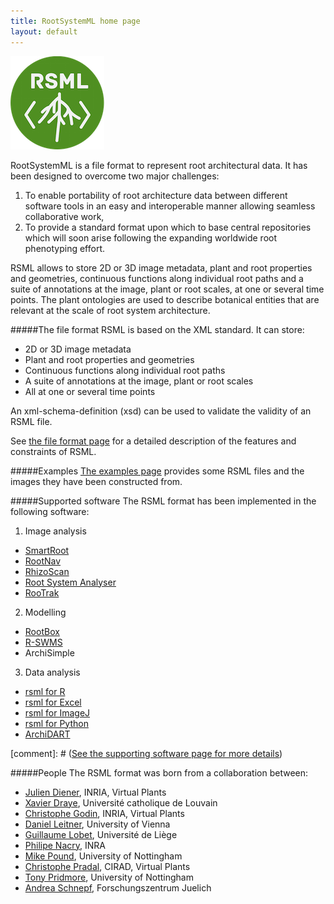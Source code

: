 ```yaml
---
title: RootSystemML home page
layout: default
---
```


[![RSML interoperability](/images/rsml_logo.png)](/images/interoperability.png)


RootSystemML is a file format to represent root architectural data. It has been designed to overcome two major challenges: 

 1. To enable portability of root architecture data between different software tools in an easy and interoperable manner allowing seamless collaborative work, 
 2. To provide a standard format upon which to base central repositories which will soon arise following the expanding worldwide root phenotyping effort.

RSML allows to store 2D or 3D image metadata, plant and root properties and geometries, continuous functions along individual root paths and a suite of annotations at the image, plant or root scales, at one or several time points. The plant ontologies are used to describe botanical entities that are relevant at the scale of root system architecture. 

#####The file format
RSML is based on the XML standard. It can store:

 - 2D or 3D image metadata
 - Plant and root properties and geometries
 - Continuous functions along individual root paths
 - A suite of annotations at the image, plant or root scales
 - All at one or several time points

An xml-schema-definition (xsd) can be used to validate the validity of an RSML file.

See [the file format page](format) for a detailed description of the features and constraints of RSML. 

#####Examples
[The examples page](examples) provides some RSML files and the images they have been constructed from. 

#####Supported software
The RSML format has been implemented in the following software:

1. Image analysis
  - [SmartRoot](http://www.uclouvain.be/en-smartroot)
  - [RootNav](http://www.cpib.ac.uk/tools-resources/software/rootnav/)
  - [RhizoScan](https://team.inria.fr/virtualplants/research/project/rhizoscan/)
  - [Root System Analyser](http://www.csc.univie.ac.at/rootbox/rsa.html)
  - [RooTrak](http://www.rootrak.net)
 
2. Modelling 
  - [RootBox](http://www.csc.univie.ac.at/rootbox)
  - [R-SWMS](http://sites.uclouvain.be/RSWMS/)
  - ArchiSimple

3. Data analysis
  - [rsml for R](http://cran.r-project.org/web/packages/rsml/index.html)
  - [rsml for Excel](http://sourceforge.net/p/rootnav/code/ci/default/tree/)
  - [rsml for ImageJ](https://github.com/RootSystemML/RSML-conversion-tools/tree/master/imagej)
  - [rsml for Python](https://github.com/RootSystemML/RSML-conversion-tools/tree/master/python/rsml)
  - [ArchiDART](http://cran.r-project.org/web/packages/archiDART/index.html)
 
[comment]: # ([See the supporting software page for more details](software))

#####People
The RSML format was born from a collaboration between:

 - [Julien Diener](http://home-juliendiener.rhcloud.com/), INRIA, Virtual Plants
 - [Xavier Draye](http://www.uclouvain.be/xavier.draye), Université catholique de Louvain
 - [Christophe Godin](https://team.inria.fr/virtualplants/christophe-godin/), INRIA, Virtual Plants
 - [Daniel Leitner](mailto:daniel.leitner@univie.ac.at), University of Vienna
 - [Guillaume Lobet](http://www.guillaumelobet.be), Université de Liège
 - [Philipe Nacry](mailto:nacry@supagro.inra.fr), INRA
 - [Mike Pound](http://www.cpib.ac.uk/people/michael-pound/), University of Nottingham
 - [Christophe Pradal](https://team.inria.fr/virtualplants/christophe-pradal/), CIRAD, Virtual Plants
 - [Tony Pridmore](http://www.cpib.ac.uk/people/tony-pridmore/), University of Nottingham
 - [Andrea Schnepf](http://www.fz-juelich.de/ibg/ibg-3/EN/Staff/S/Schnepf%20Dr.%20Andrea.html?nn=1239630), Forschungszentrum Juelich 

